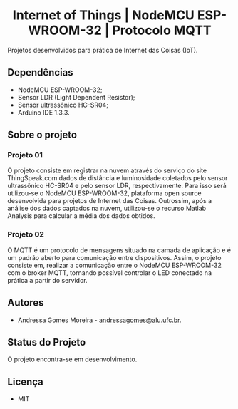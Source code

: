 <h1 align="center"> 
 Internet of Things | NodeMCU ESP-WROOM-32 | Protocolo MQTT
</h1>

Projetos desenvolvidos para prática de Internet das Coisas (IoT).

## Dependências

- NodeMCU ESP-WROOM-32;
- Sensor LDR (Light Dependent  Resistor);
- Sensor ultrassônico HC-SR04;
- Arduino IDE 1.3.3.

## Sobre o projeto

### Projeto 01

O projeto consiste em registrar na nuvem através do serviço do site ThingSpeak.com dados de distância e luminosidade coletados pelo sensor  ultrassônico HC-SR04 e pelo sensor LDR, respectivamente. Para isso será utilizou-se o NodeMCU ESP-WROOM-32, plataforma open source desenvolvida para projetos de Internet das Coisas. Outrossim, após a análise dos dados  captados  na  nuvem, utilizou-se o recurso Matlab Analysis para calcular a média dos dados obtidos.

### Projeto 02
O MQTT é  um  protocolo  de  mensagens situado  na  camada  de  aplicação e é  um  padrão  aberto  para  comunicação  entre dispositivos. Assim, o projeto consiste em, realizar  a comunicação entre o NodeMCU ESP-WROOM-32 com o broker MQTT, tornando possível controlar o LED conectado na prática a partir do servidor. 

## Autores
- Andressa Gomes Moreira - andressagomes@alu.ufc.br.

## Status do Projeto
O projeto encontra-se em desenvolvimento. 

## Licença
- MIT
